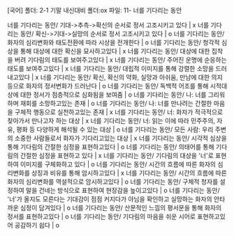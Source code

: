 [국어] 
폴더: 2-1 기말 내신대비
폴더:ox
파일: 11- 너를 기다리는 동안

너를 기다리는 동안/ 기대->추측->확신의 순서로 정서 고조시키고 있다			| x
너를 기다리는 동안/ 확신->기대->실망의 순서로 정서 고조시키고 있다			| o
너를 기다리는 동안/ 화자의 심리변화와 태도전환에 따라 시상을 전개한다			| o
너를 기다리는 동안/ 청각적 심상을 통해 대상에 대한 확신을 묘사하고있다			| x
너를 기다리는 동안/ 대상에 대한 집착을 버려 기다림의 태도를 보여주고있다			| x
너를 기다리는 동안/ 주어진 운명에 순응하는 태도를 보여주고있다			| x
너를 기다리는 동안/ 대립적 이미지를 통해 강렬한 소망을 드러내고있다			| x
너를 기다리는 동안/ 확신, 확신의 약화, 실망과 아쉬움, 만남에 대한 의지 등으로 화자의 정서변화가 드러난다			| o
너를 기다리는 동안/ 독백적 어조를 통해 시적대상에 대한 정서가 점층적으로 심화됨을 보여줌			| o
너를 기다리는 동안/ 나: 너를 그리워하며 재회를 소망하고있는 존재			| o
너를 기다리는 동안/ 나: 너를 만나려는 간절한 마음을 구체적 행동으로 실천하고있는 존재			| x
너를 기다리는 동안/ 너: 화자가 적극적으로 찾아가서 만나고자 하는 대상			| x
너를 기다리는 동안/ 너: 읽는 이에 따라 민주주의, 자유, 평화 등 다양하게 해석될 수 있는 대상			| o
너를 기다리는 동안/ 모든 사람: 우리 주변의 소중한 사람들로서 화자가 기다리고있는 대상			| x
너를 기다리는 동안/ 시각적 심상을 통해 기다림의 간절한 심정을 표현하고있다			| o
너를 기다리는 동안/ 의태어를 통해 기다림의 간절한 심정을 표현하고 있다			| x
너를 기다리는 동안/ 기다림의 대상을 '너'로 표현하여 이미지를 구체화하고 있다			| o
너를 기다리는 동안/ 시간의 흐름에 따른 화자의 심리변화를 상징과 비유를 통해 암시하고있다			| x
너를 기다리는 동안/ 시간의 흐름에 따른 화자의 심리변화를 역설적으로 암시하고있다			| o
너를 기다리는 동안/ 구체적 청자를 설정하여 말을 건네는 방식으로 표현하여 현장감을 높이고있다			| o
너를 기다리는 동안/ '너'가 올지도 모른다는 기대감이 점점 커지다가 아님을 확인하고 실망하는 화자의 안타까운 심정이 담겨있다			| o
너를 기다리는 동안/ 산문적인 느낌의 평서문을 통해 화자의 정서를 표현하고있다			| o
너를 기다리는 동안/ 기다림의 마음을 쉬운 시어로 표현하고있어 공감하기 쉽다			| o
